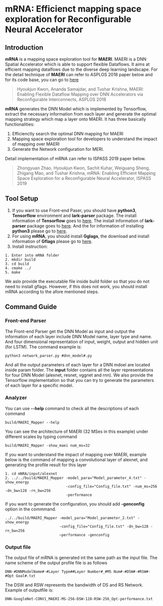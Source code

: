# mRNA: Efficienct mapping space exploration for Reconfigurable Neural Accelerator
## Introduction
**mRNA** is a mapping space exploration tool for **MAERI**. 
MAERI is a DNN Spatial Accelerator which is able to support flexible Dataflows. It aims at efficient mapping datalfows due to the diverse deep learning landscape. For the detail technique of **MAERI** can refer to ASPLOS 2018 paper below and for its code base, you can go to [here](https://github.com/georgia-tech-synergy-lab/maeri)

>Hyoukjun Kwon, Ananda Samajdar, and Tushar Krishna, MAERI: Enabling Flexible Dataflow Mapping over DNN Accelerators via Reconfigurable Interconnects, ASPLOS 2018

**mRNA** generates the DNN Model which is implemented by Tensorflow, extract the necessary information from each layer and generate the optimal mapping strategy which map a layer onto MAERI. It has three basically functionalities:

1. Efficienctly search the optimal DNN mapping for MAERI
2. Mapping space exploration tool for developers to understand the impact of mapping over MAERI
3. Generate the Network configuration for MERI.

Detail implementation of mRNA can refer to ISPASS 2019 paper below.
>Zhongyuan Zhao, Hyoukjun Kwon, Sachit Kuhar, Weiguang Sheng, Zhigang Mao, and Tushar Krishna, mRNA: Enabling Efficient Mapping Space Exploration for a Reconfigurable Neural
Accelerator, ISPASS 2019

## Tool Setup
1. If you want to use Front-end Paser, you should have **python3**, **Tensorflow** environment and **lark-parser** package. The install information of **Tensorflow** goes to 
[here](https://tensorflow.google.cn/install). The install information of **lark-parser** package goes to 
[here](https://github.com/lark-parser/lark). And the for information of installing **python3** please go to [here](https://www.python.org/downloads/).
2. For using **mRNA**, you should install **Gglags**, the download and install information of **Gflags** please go to [here](https://github.com/gflags/gflags).
3. Install instruction:

```
1. Enter into mRNA folder
2. mkdir build
3. cd build
4. cmake ../
5. make
```

We aslo provide the executable file inside build folder so that you do not need to install gflags. However, if this does not work, you should install mRNA according to the afore mentioned steps.

## Command Guide

### Front-end Parser
The Front-end Parser get the DNN Model as input and output the information of each layer include DNN Model name, layer type and name. And four dimensional representation of input, weight, output and hidden unit (for LSTM). The command example is:

```
python3 network_parser.py #dnn_model#.py
```
And all the output parameters of each layer for a DNN mdoel are located inside param folder. 
The **input** folder contains all the layer representations for four DNN Model (alexnet, resnet, vggnet and rnn). We also provide the Tensorflow implementation so that you can try to generate the parameters of each layer for a specific model.  

### Analyzer

You can use **--help** command to check all the descriptions of each command

```
build/MAERI_Mapper --help

```
You can see the architecture of MAERI (32 MSes in this example) under different scales by typing command

```
build/MAERI_Mapper -show_maei num_ms=32

```

If you want to understand the impact of mapping over MAERI, example below is the command of mapping a convolutional layer of alexnet, and generating the profile result for this layer

```
1. cd mNRA/input/alexnet
2. ../../build/MAERI_Mapper -model_para="Model_parameter_4.txt" -show_energy 
                            -config_file="Config_file.txt" -num_ms=256 -dn_bw=128 -rn_bw=256 
                            -performance
```
If you want to generate the configuration, you should add **-genconfig** option in the commmand.

```
../../build/MAERI_Mapper -model_para="Model_parameter_2.txt" -show_energy 
                         -config_file="Config_file.txt" -dn_bw=128 -rn_bw=256 
                         –performance -genconfig
```

### Output file
The output file of mRNA is generated int the same path as the input file. The name scheme of the output profile file is as follows

```
DNN-#DNNModelName#-#Layer Type##Layer Number#_#MS Num#-#DSW#-#RSW#-#Opt Goal#.txt

```
The DSW and RSW represents the bandwidth of DS and RS Network. Example of outputfile is: 

```
DNN-GoogleNet-CONV1_MAERI-MS-256-DSW-128-RSW-256_Opt-performance.txt

```




